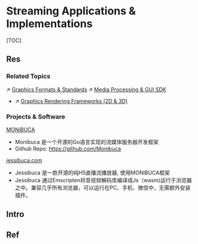 # Streaming Applications & Implementations

[TOC]



## Res
### Related Topics
↗ [Graphics Formats & Standards](../../../../../🔑%20CS%20Core/🧙‍♂️%20Algorithm%20&%20Data%20Structure/Advanced%20Topics%20in%20Algorithms/Data%20Compression%20Technologies/Media%20Formats%20&%20Standards%20&%20Codec%20(Coder-Decoder)/Graphics%20Formats%20&%20Standards/Graphics%20Formats%20&%20Standards.md)
↗ [Media Processing & GUI SDK](../../../../../🔑%20CS%20Core/👩‍💻%20Computer%20Languages%20&%20Programming%20Methodology/🛠️%20Programming%20Tool%20Chain/🚠%20Application%20Runtimes%20&%20SDKs/🧩%20Media%20Processing%20&%20GUI%20SDK/Media%20Processing%20&%20GUI%20SDK.md)
- ↗ [Graphics Rendering Frameworks (2D & 3D)](../../../../../🔑%20CS%20Core/👩‍💻%20Computer%20Languages%20&%20Programming%20Methodology/🛠️%20Programming%20Tool%20Chain/🚠%20Application%20Runtimes%20&%20SDKs/🧩%20Media%20Processing%20&%20GUI%20SDK/🖼️%20Graphics%20Rendering%20Frameworks%20(2D%20&%203D)/Graphics%20Rendering%20Frameworks%20(2D%20&%203D).md)


### Projects & Software
[MONiBUCA](https://m7s.live)
- Monibuca 是一个开源的Go语言实现的流媒体服务器开发框架
- Github Repo: https://github.com/Monibuca

[jessibuca.com](https://jessibuca.com/) 
- Jessibuca 是一款开源的纯H5直播流播放器, 使用MONiBUCA框架
- Jessibuca 通过Emscripten将音视频解码库编译成Js（wasm)运行于浏览器之中。兼容几乎所有浏览器，可以运行在PC、手机、微信中，无需额外安装插件。



## Intro


## Ref

